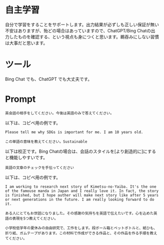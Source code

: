 # 自主学習

自分で学習をすることをサポートします。出力結果が必ずしも正しい保証が無い不安はありますが、殆どの場合はあっていますので、ChatGPT/Bing Chatの出力したものを確認する、という視点も身につくと思います。鵜吞みにしない習慣は大事だと思います。

# ツール
Bing Chat でも、ChatGPT でも大丈夫です。

# Prompt

```text
英会話の相手をしてください。今後は英語のみで答えてください。
```

以下は、コピペ用の例です。

```text
Please tell me why SDGs is important for me. I am 10 years old.
```

```text
この単語の意味を教えてください。Sustainable
```

以下は校正です。Bing Chatの場合は、会話のスタイルを[より創造的に]にすると機能しやすいです。

```text
英語の文章のチェックを手伝ってください
```
以下は、コピペ用の例です。

```text
I am working to research next story of Kimetsu-no-Yaiba. It's the one of the famouse manda in Japan and I really love it. In fact, the story is finished, but I hope auther will make next story like after 5 years or next generations in the future. I am really looking forward to do it.
```


```text
ある人にとてもお世話になりました。その感謝の気持ちを英語で伝えたいです。心を込めた英語の表現を5つ教えてください。
```

```text
小学校低学年の夏休みの自由研究で、工作をします。段ボール箱とペットボトルと、紙ひも、折り紙、ガムテープがあります。この材料で作成ができる作品と、その作品を作る手順を教えてください。
```
